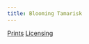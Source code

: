 ```yaml
---
title: Blooming Tamarisk
---
```

[Prints](https://pixels.com/featured/blooming-tamarisk-brady-lane.html)
[Licensing](https://licensing.pixels.com/featured/blooming-tamarisk-brady-lane.html)